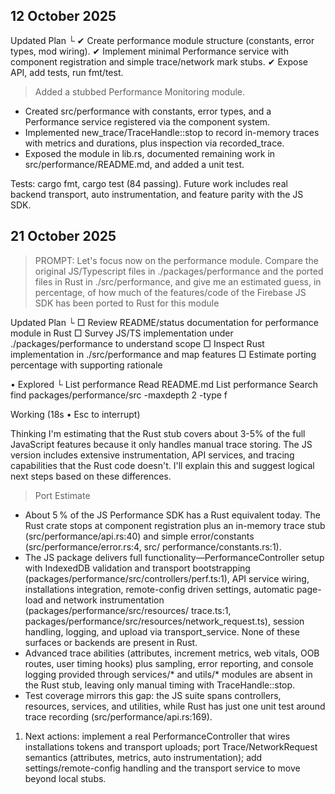 ## 12 October 2025

Updated Plan
  └ ✔ Create performance module structure (constants, error types, mod wiring).
    ✔ Implement minimal Performance service with component registration and simple trace/network mark stubs.
    ✔ Expose API, add tests, run fmt/test.

> Added a stubbed Performance Monitoring module.

  - Created src/performance with constants, error types, and a Performance service registered via the component system.
  - Implemented new_trace/TraceHandle::stop to record in-memory traces with metrics and durations, plus inspection via
  recorded_trace.
  - Exposed the module in lib.rs, documented remaining work in src/performance/README.md, and added a unit test.

  Tests: cargo fmt, cargo test (84 passing). Future work includes real backend transport, auto instrumentation, and
  feature parity with the JS SDK.

  ## 21 October 2025

  > PROMPT: Let's focus now on the performance module. Compare the original JS/Typescript files in ./packages/performance and the ported files in Rust in ./src/performance, and give me an estimated guess, in percentage, of how much of the features/code of the Firebase JS SDK has been ported to Rust for this module

  Updated Plan
  └ □ Review README/status documentation for performance module in Rust
    □ Survey JS/TS implementation under ./packages/performance to understand scope
    □ Inspect Rust implementation in ./src/performance and map features
    □ Estimate porting percentage with supporting rationale

• Explored
  └ List performance
    Read README.md
    List performance
    Search find packages/performance/src -maxdepth 2 -type f

  Working (18s • Esc to interrupt)

  Thinking
  I'm estimating that the Rust stub covers about 3-5% of the full JavaScript features because it only handles manual
  trace storing. The JS version includes extensive instrumentation, API services, and tracing capabilities that the Rust
  code doesn't. I'll explain this and suggest logical next steps based on these differences.

> Port Estimate

  - About 5 % of the JS Performance SDK has a Rust equivalent today. The Rust crate stops at component registration
  plus an in-memory trace stub (src/performance/api.rs:40) and simple error/constants (src/performance/error.rs:4, src/
  performance/constants.rs:1).
  - The JS package delivers full functionality—PerformanceController setup with IndexedDB validation and transport
  bootstrapping (packages/performance/src/controllers/perf.ts:1), API service wiring, installations integration,
  remote-config driven settings, automatic page-load and network instrumentation (packages/performance/src/resources/
  trace.ts:1, packages/performance/src/resources/network_request.ts), session handling, logging, and upload via
  transport_service. None of these surfaces or backends are present in Rust.
  - Advanced trace abilities (attributes, increment metrics, web vitals, OOB routes, user timing hooks) plus sampling,
  error reporting, and console logging provided through services/* and utils/* modules are absent in the Rust stub,
  leaving only manual timing with TraceHandle::stop.
  - Test coverage mirrors this gap: the JS suite spans controllers, resources, services, and utilities, while Rust has
  just one unit test around trace recording (src/performance/api.rs:169).

  1. Next actions: implement a real PerformanceController that wires installations tokens and transport uploads; port
  Trace/NetworkRequest semantics (attributes, metrics, auto instrumentation); add settings/remote-config handling and
  the transport service to move beyond local stubs.